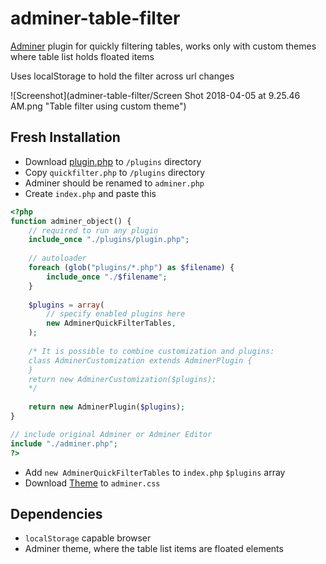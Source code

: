 # adminer-table-filter
[Adminer](https://github.com/vrana/adminer) plugin for quickly filtering tables, works only with custom themes where table list holds floated items

Uses localStorage to hold the filter across url changes

![Screenshot](adminer-table-filter/Screen Shot 2018-04-05 at 9.25.46 AM.png "Table filter using custom theme")

## Fresh Installation

* Download [plugin.php](https://github.com/vrana/adminer/blob/master/plugins/plugin.php) to `/plugins` directory 
* Copy `quickfilter.php` to `/plugins` directory
* Adminer should be renamed to `adminer.php`
* Create `index.php` and paste this
```php
<?php
function adminer_object() {
    // required to run any plugin
    include_once "./plugins/plugin.php";
    
    // autoloader
    foreach (glob("plugins/*.php") as $filename) {
        include_once "./$filename";
    }
    
    $plugins = array(
        // specify enabled plugins here
        new AdminerQuickFilterTables,
    );
    
    /* It is possible to combine customization and plugins:
    class AdminerCustomization extends AdminerPlugin {
    }
    return new AdminerCustomization($plugins);
    */
    
    return new AdminerPlugin($plugins);
}

// include original Adminer or Adminer Editor
include "./adminer.php";
?>
```
* Add `new AdminerQuickFilterTables` to `index.php` `$plugins` array
* Download [Theme](https://github.com/vrana/adminer/blob/master/designs/pepa-linha/adminer.css) to `adminer.css`

## Dependencies

* `localStorage` capable browser
* Adminer theme, where the table list items are floated elements
